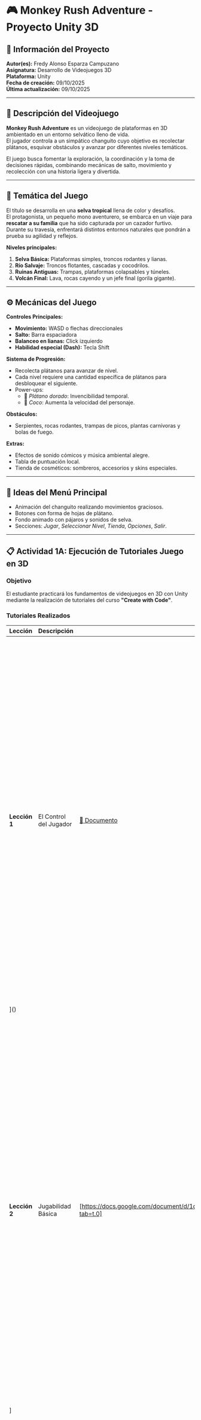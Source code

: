 # 🎮 Monkey Rush Adventure - Proyecto Unity 3D

## 🧩 Información del Proyecto

**Autor(es):** Fredy Alonso Esparza Campuzano  
**Asignatura:** Desarrollo de Videojuegos 3D  
**Plataforma:** Unity  
**Fecha de creación:** 09/10/2025  
**Última actualización:** 09/10/2025  

---

## 🐒 Descripción del Videojuego

**Monkey Rush Adventure** es un videojuego de plataformas en 3D ambientado en un entorno selvático lleno de vida.  
El jugador controla a un simpático changuito cuyo objetivo es recolectar plátanos, esquivar obstáculos y avanzar por diferentes niveles temáticos.  

El juego busca fomentar la exploración, la coordinación y la toma de decisiones rápidas, combinando mecánicas de salto, movimiento y recolección con una historia ligera y divertida.

---

## 🌿 Temática del Juego

El título se desarrolla en una **selva tropical** llena de color y desafíos.  
El protagonista, un pequeño mono aventurero, se embarca en un viaje para **rescatar a su familia** que ha sido capturada por un cazador furtivo.  
Durante su travesía, enfrentará distintos entornos naturales que pondrán a prueba su agilidad y reflejos.

**Niveles principales:**
1. **Selva Básica:** Plataformas simples, troncos rodantes y lianas.
2. **Río Salvaje:** Troncos flotantes, cascadas y cocodrilos.
3. **Ruinas Antiguas:** Trampas, plataformas colapsables y túneles.
4. **Volcán Final:** Lava, rocas cayendo y un jefe final (gorila gigante).

---

## ⚙️ Mecánicas del Juego

**Controles Principales:**
- **Movimiento:** WASD o flechas direccionales  
- **Salto:** Barra espaciadora  
- **Balanceo en lianas:** Click izquierdo  
- **Habilidad especial (Dash):** Tecla Shift  

**Sistema de Progresión:**
- Recolecta plátanos para avanzar de nivel.  
- Cada nivel requiere una cantidad específica de plátanos para desbloquear el siguiente.  
- Power-ups:
  - 🍌 *Plátano dorado*: Invencibilidad temporal.  
  - 🥥 *Coco*: Aumenta la velocidad del personaje.  

**Obstáculos:**
- Serpientes, rocas rodantes, trampas de picos, plantas carnívoras y bolas de fuego.  

**Extras:**
- Efectos de sonido cómicos y música ambiental alegre.  
- Tabla de puntuación local.  
- Tienda de cosméticos: sombreros, accesorios y skins especiales.  

---

## 🎨 Ideas del Menú Principal

- Animación del changuito realizando movimientos graciosos.  
- Botones con forma de hojas de plátano.  
- Fondo animado con pájaros y sonidos de selva.  
- Secciones: *Jugar*, *Seleccionar Nivel*, *Tienda*, *Opciones*, *Salir*.  

---

## 📋 Actividad 1A: Ejecución de Tutoriales Juego en 3D

### Objetivo
El estudiante practicará los fundamentos de videojuegos en 3D con Unity mediante la realización de tutoriales del curso **"Create with Code"**.

### Tutoriales Realizados

| Lección | Descripción | Enlace Drive | Estado | Video | Imágenes |
|---------|-------------|--------------|--------|--------|-----------|
| **Lección 1** | El Control del Jugador | [📄 Documento](https://docs.google.com/document/d/1VPM4b2fRYJUfv7eKlhIPgZ0_dVkzaPnK/edit) | ✅ Completada | [https://drive.google.com/file/d/1Vk3imtNUs8LGb95BlR-ToI5IN1uRA497/view?usp=sharing] | [<img width="1919" height="974" alt="image" src="https://github.com/user-attachments/assets/4d599b0b-8442-42aa-a6cf-e4b7f3c2f89e" />
]() |
| **Lección 2** | Jugabilidad Básica | [https://docs.google.com/document/d/1dCFFwJqNeA6zp5JlE879qdPAjLd7Nqbg_mWhFv08Dsk/edit?tab=t.0] | ✅ Completada | [https://drive.google.com/file/d/1MmG-hCtXPajEYYjwxWMxzeWA4aO_1NRb/view?usp=sharing] | [<img width="1919" height="1035" alt="image" src="https://github.com/user-attachments/assets/7d02a621-7910-4a6a-8008-94f504352932" />
] |
| **Lección 3** | Sonidos y Efectos | [https://docs.google.com/document/d/1C9-3iJvP8_HMBzsKTUZFKwEa1RdWEV2d7-FducGHP74/edit?usp=sharing] | ✅ Completada | [https://drive.google.com/file/d/1ga5T9YWg5xhLnAdYn-Zt18RooBgUpzSi/view?usp=sharing] | [<img width="1919" height="1026" alt="image" src="https://github.com/user-attachments/assets/b1f04655-b674-4733-bbd5-9a74437a46ed" />
] |
| **Lección 5** | Interfaz de Usuario | [🔗 Enlace]() | ⏳ Pendiente | [🎥 Video]() | [🖼️ Imagen]() |


---

## 🎯 Actividad 3: Ejercicios Prácticos Saber-Hacer

### Descripción
Serie de ejercicios prácticos desarrollados durante la unidad temática para aplicar los conocimientos adquiridos en Unity.

### Ejercicios Realizados

| Ejercicio | Descripción | Enlace Drive | Estado |
|-----------|-------------|--------------|--------|
| **Ejercicio 1** | Movimientos básicos en Unity | [https://drive.google.com/file/d/1bNyaNyAgSaISZwI8737UOBk0j_p8v7Mh/view?usp=sharing](https://drive.google.com/file/d/1bNyaNyAgSaISZwI8737UOBk0j_p8v7Mh/view?usp=sharing) | ✅ Completado |
| **Ejercicio 2** | Movimientos básicos de un personaje dentro de Unity | [https://drive.google.com/file/d/1fSn-Y1yGrNYvturCqnVzjcx_Thuz8kNy/view](https://drive.google.com/file/d/1fSn-Y1yGrNYvturCqnVzjcx_Thuz8kNy/view) | ✅ Completado |
| **Ejercicio 3** | Descripción | []() | ⏳ Pendiente |
| **Ejercicio 4** | Descripción breve | [🔗 Enlace]() | ⏳ Pendiente |
| **Ejercicio 5** | Descripción breve | [🔗 Enlace]() | ⏳ Pendiente |
| **Ejercicio 6** | Descripción breve | [🔗 Enlace]() | ⏳ Pendiente |
| **Ejercicio 7** | Descripción breve | [🔗 Enlace]() | ⏳ Pendiente |
| **Ejercicio 8** | Descripción breve | [🔗 Enlace]() | ⏳ Pendiente |
| **Ejercicio 9** | Descripción breve | [🔗 Enlace]() | ⏳ Pendiente |
| **Ejercicio 10** | Descripción breve | [🔗 Enlace]() | ⏳ Pendiente |

---

## 🛠️ Tecnologías Utilizadas

- **Unity 3D** (versión [X.X.X])  
- **C#** para programación  
- **Visual Studio / VS Code**  
- **Git** para control de versiones  

---

## 📁 Estructura del Proyecto

<img width="276" height="604" alt="image" src="https://github.com/user-attachments/assets/c854b581-d3a5-42ca-9a2f-d479c9164f09" />

---

## 🗺️ Plan de Desarrollo

1. **Fase 1:** Prototipo básico (movimiento + primer nivel).  
2. **Fase 2:** Implementación de mecánicas principales (obstáculos, recolección).  
3. **Fase 3:** Diseño y construcción de los 4 niveles.  
4. **Fase 4:** Creación de interfaz (menús y HUD).  
5. **Fase 5:** Sistema de tienda y progresión.  
6. **Fase 6:** Pulido final (efectos, partículas, música).  

---

## 📞 Contacto

📱 **Teléfono:** 4681297562  
✉️ **Correo:** [fredyesparza08@gmail.com](mailto:fredyesparza08@gmail.com)  

---

## 📄 Licencia

Este proyecto fue desarrollado con fines educativos.  
Todos los derechos reservados © 2025.  

---

<div align="center">

**⌨️ Desarrollado con dedicación y pasión por el desarrollo de videojuegos** 🎮  

</div>
